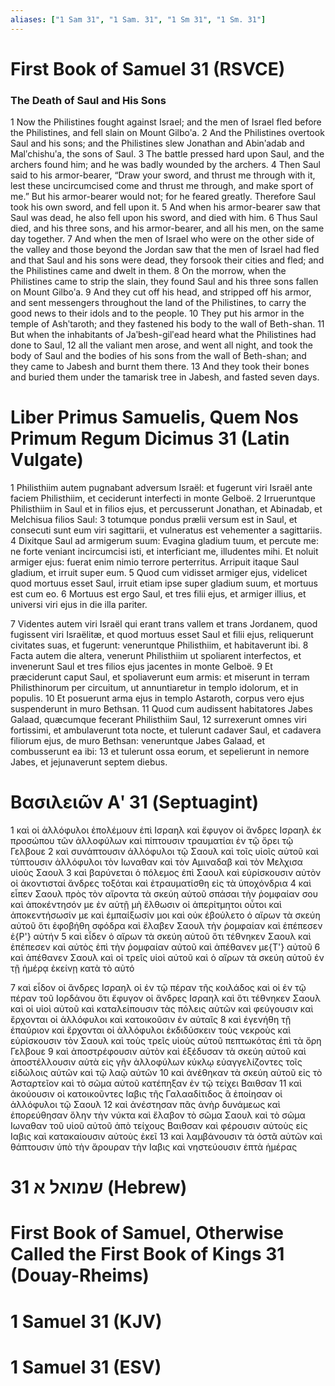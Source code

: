 ```yaml
---
aliases: ["1 Sam 31", "1 Sam. 31", "1 Sm 31", "1 Sm. 31"]
---
```



# First Book of Samuel 31 (RSVCE)

### The Death of Saul and His Sons
1 Now the Philistines fought against Israel; and the men of Israel fled before the Philistines, and fell slain on Mount Gilboʹa.
2 And the Philistines overtook Saul and his sons; and the Philistines slew Jonathan and Abinʹadab and Malʹchishuʹa, the sons of Saul.
3 The battle pressed hard upon Saul, and the archers found him; and he was badly wounded by the archers.
4 Then Saul said to his armor-bearer, “Draw your sword, and thrust me through with it, lest these uncircumcised come and thrust me through, and make sport of me.” But his armor-bearer would not; for he feared greatly. Therefore Saul took his own sword, and fell upon it.
5 And when his armor-bearer saw that Saul was dead, he also fell upon his sword, and died with him.
6 Thus Saul died, and his three sons, and his armor-bearer, and all his men, on the same day together.
7 And when the men of Israel who were on the other side of the valley and those beyond the Jordan saw that the men of Israel had fled and that Saul and his sons were dead, they forsook their cities and fled; and the Philistines came and dwelt in them.
8 On the morrow, when the Philistines came to strip the slain, they found Saul and his three sons fallen on Mount Gilboʹa.
9 And they cut off his head, and stripped off his armor, and sent messengers throughout the land of the Philistines, to carry the good news to their idols and to the people.
10 They put his armor in the temple of Ashʹtaroth; and they fastened his body to the wall of Beth-shan.
11 But when the inhabitants of Jaʹbesh-gilʹead heard what the Philistines had done to Saul,
12 all the valiant men arose, and went all night, and took the body of Saul and the bodies of his sons from the wall of Beth-shan; and they came to Jabesh and burnt them there.
13 And they took their bones and buried them under the tamarisk tree in Jabesh, and fasted seven days.


# Liber Primus Samuelis, Quem Nos Primum Regum Dicimus 31 (Latin Vulgate)

1 Philisthiim autem pugnabant adversum Israël: et fugerunt viri Israël ante faciem Philisthiim, et ceciderunt interfecti in monte Gelboë.
2 Irrueruntque Philisthiim in Saul et in filios ejus, et percusserunt Jonathan, et Abinadab, et Melchisua filios Saul:
3 totumque pondus prælii versum est in Saul, et consecuti sunt eum viri sagittarii, et vulneratus est vehementer a sagittariis.
4 Dixitque Saul ad armigerum suum: Evagina gladium tuum, et percute me: ne forte veniant incircumcisi isti, et interficiant me, illudentes mihi. Et noluit armiger ejus: fuerat enim nimio terrore perterritus. Arripuit itaque Saul gladium, et irruit super eum.
5 Quod cum vidisset armiger ejus, videlicet quod mortuus esset Saul, irruit etiam ipse super gladium suum, et mortuus est cum eo.
6 Mortuus est ergo Saul, et tres filii ejus, et armiger illius, et universi viri ejus in die illa pariter.

7 Videntes autem viri Israël qui erant trans vallem et trans Jordanem, quod fugissent viri Israëlitæ, et quod mortuus esset Saul et filii ejus, reliquerunt civitates suas, et fugerunt: veneruntque Philisthiim, et habitaverunt ibi.
8 Facta autem die altera, venerunt Philisthiim ut spoliarent interfectos, et invenerunt Saul et tres filios ejus jacentes in monte Gelboë.
9 Et præciderunt caput Saul, et spoliaverunt eum armis: et miserunt in terram Philisthinorum per circuitum, ut annuntiaretur in templo idolorum, et in populis.
10 Et posuerunt arma ejus in templo Astaroth, corpus vero ejus suspenderunt in muro Bethsan.
11 Quod cum audissent habitatores Jabes Galaad, quæcumque fecerant Philisthiim Saul,
12 surrexerunt omnes viri fortissimi, et ambulaverunt tota nocte, et tulerunt cadaver Saul, et cadavera filiorum ejus, de muro Bethsan: veneruntque Jabes Galaad, et combusserunt ea ibi:
13 et tulerunt ossa eorum, et sepelierunt in nemore Jabes, et jejunaverunt septem diebus.


# Βασιλειῶν Αʹ 31 (Septuagint)

1 καὶ οἱ ἀλλόφυλοι ἐπολέμουν ἐπὶ Ισραηλ καὶ ἔφυγον οἱ ἄνδρες Ισραηλ ἐκ προσώπου τῶν ἀλλοφύλων καὶ πίπτουσιν τραυματίαι ἐν τῷ ὄρει τῷ Γελβουε
2 καὶ συνάπτουσιν ἀλλόφυλοι τῷ Σαουλ καὶ τοῖς υἱοῖς αὐτοῦ καὶ τύπτουσιν ἀλλόφυλοι τὸν Ιωναθαν καὶ τὸν Αμιναδαβ καὶ τὸν Μελχισα υἱοὺς Σαουλ
3 καὶ βαρύνεται ὁ πόλεμος ἐπὶ Σαουλ καὶ εὑρίσκουσιν αὐτὸν οἱ ἀκοντισταί ἄνδρες τοξόται καὶ ἐτραυματίσθη εἰς τὰ ὑποχόνδρια
4 καὶ εἶπεν Σαουλ πρὸς τὸν αἴροντα τὰ σκεύη αὐτοῦ σπάσαι τὴν ῥομφαίαν σου καὶ ἀποκέντησόν με ἐν αὐτῇ μὴ ἔλθωσιν οἱ ἀπερίτμητοι οὗτοι καὶ ἀποκεντήσωσίν με καὶ ἐμπαίξωσίν μοι καὶ οὐκ ἐβούλετο ὁ αἴρων τὰ σκεύη αὐτοῦ ὅτι ἐφοβήθη σφόδρα καὶ ἔλαβεν Σαουλ τὴν ῥομφαίαν καὶ ἐπέπεσεν ἐ{P'} αὐτήν
5 καὶ εἶδεν ὁ αἴρων τὰ σκεύη αὐτοῦ ὅτι τέθνηκεν Σαουλ καὶ ἐπέπεσεν καὶ αὐτὸς ἐπὶ τὴν ῥομφαίαν αὐτοῦ καὶ ἀπέθανεν με{T'} αὐτοῦ
6 καὶ ἀπέθανεν Σαουλ καὶ οἱ τρεῖς υἱοὶ αὐτοῦ καὶ ὁ αἴρων τὰ σκεύη αὐτοῦ ἐν τῇ ἡμέρᾳ ἐκείνῃ κατὰ τὸ αὐτό

7 καὶ εἶδον οἱ ἄνδρες Ισραηλ οἱ ἐν τῷ πέραν τῆς κοιλάδος καὶ οἱ ἐν τῷ πέραν τοῦ Ιορδάνου ὅτι ἔφυγον οἱ ἄνδρες Ισραηλ καὶ ὅτι τέθνηκεν Σαουλ καὶ οἱ υἱοὶ αὐτοῦ καὶ καταλείπουσιν τὰς πόλεις αὐτῶν καὶ φεύγουσιν καὶ ἔρχονται οἱ ἀλλόφυλοι καὶ κατοικοῦσιν ἐν αὐταῖς
8 καὶ ἐγενήθη τῇ ἐπαύριον καὶ ἔρχονται οἱ ἀλλόφυλοι ἐκδιδύσκειν τοὺς νεκροὺς καὶ εὑρίσκουσιν τὸν Σαουλ καὶ τοὺς τρεῖς υἱοὺς αὐτοῦ πεπτωκότας ἐπὶ τὰ ὄρη Γελβουε
9 καὶ ἀποστρέφουσιν αὐτὸν καὶ ἐξέδυσαν τὰ σκεύη αὐτοῦ καὶ ἀποστέλλουσιν αὐτὰ εἰς γῆν ἀλλοφύλων κύκλῳ εὐαγγελίζοντες τοῖς εἰδώλοις αὐτῶν καὶ τῷ λαῷ αὐτῶν
10 καὶ ἀνέθηκαν τὰ σκεύη αὐτοῦ εἰς τὸ Ἀσταρτεῖον καὶ τὸ σῶμα αὐτοῦ κατέπηξαν ἐν τῷ τείχει Βαιθσαν
11 καὶ ἀκούουσιν οἱ κατοικοῦντες Ιαβις τῆς Γαλααδίτιδος ἃ ἐποίησαν οἱ ἀλλόφυλοι τῷ Σαουλ
12 καὶ ἀνέστησαν πᾶς ἀνὴρ δυνάμεως καὶ ἐπορεύθησαν ὅλην τὴν νύκτα καὶ ἔλαβον τὸ σῶμα Σαουλ καὶ τὸ σῶμα Ιωναθαν τοῦ υἱοῦ αὐτοῦ ἀπὸ τείχους Βαιθσαν καὶ φέρουσιν αὐτοὺς εἰς Ιαβις καὶ κατακαίουσιν αὐτοὺς ἐκεῖ
13 καὶ λαμβάνουσιν τὰ ὀστᾶ αὐτῶν καὶ θάπτουσιν ὑπὸ τὴν ἄρουραν τὴν Ιαβις καὶ νηστεύουσιν ἑπτὰ ἡμέρας


# 31 שמואל א (Hebrew)


# First Book of Samuel, Otherwise Called the First Book of Kings 31 (Douay-Rheims)


# 1 Samuel 31 (KJV)


# 1 Samuel 31 (ESV)

